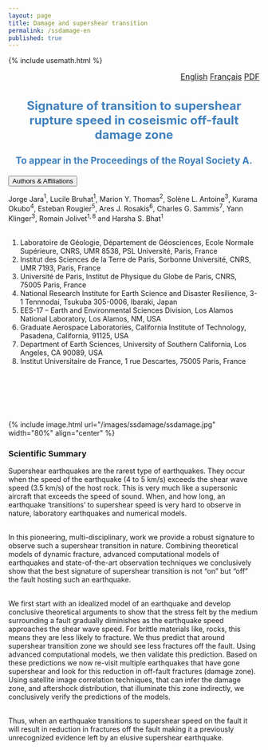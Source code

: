 ```yaml
---
layout: page
title: Damage and supershear transition
permalink: /ssdamage-en
published: true
---
```


{% include usemath.html %}

<div class="pagewidth">
<div id="watchbtn" style="text-align:right;font-size:12pt">
   <a href="{{site.baseurl}}/ssdamage-en">English</a>
   <a href="{{site.baseurl}}/ssdamage-fr">Français</a>
   <a href="{{site.baseurl}}/files/JaraBruhatThomas2021d.pdf">PDF</a>
</div>

<h2 align="center" style="color:#4181BD; font-size:18pt">Signature of transition to supershear rupture speed in coseismic off-fault damage zone</h2>	
<h3 align="center" style="color:#4181BD; font-size:14pt">To appear in the Proceedings of the Royal Society A.</h3>

<button class="accordion">Authors & Affiliations</button>
<div class="panel">
<div class="columntxtauthors">

Jorge Jara$^{1}$, Lucile Bruhat$^{1}$, Marion Y. Thomas$^{2}$, Solène L. Antoine$^{3}$, Kurama Okubo$^{4}$, Esteban Rougier$^{5}$, Ares J. Rosakis$^{6}$, Charles G. Sammis$^{7}$, Yann Klinger$^{3}$, Romain Jolivet$^{1,8}$ and Harsha S. Bhat$^{1}$<br><br>

1. Laboratoire de Géologie, Département de Géosciences, Ecole Normale Supérieure, CNRS, UMR 8538, PSL Université, Paris, France<br>
2. Institut des Sciences de la Terre de Paris, Sorbonne Université, CNRS, UMR 7193, Paris, France<br>
3. Université de Paris, Institut de Physique du Globe de Paris, CNRS, 75005 Paris, France<br>
4. National Research Institute for Earth Science and Disaster Resilience, 3-1 Tennnodai, Tsukuba 305-0006, Ibaraki, Japan<br>
5. EES-17 – Earth and Environmental Sciences Division, Los Alamos National Laboratory, Los Alamos, NM, USA<br>
6. Graduate Aerospace Laboratories, California Institute of Technology, Pasadena, California, 91125, USA<br>
7. Department of Earth Sciences, University of Southern California, Los Angeles, CA 90089, USA<br>
8. Institut Universitaire de France, 1 rue Descartes, 75005 Paris, France

<br> <br>
</div>
</div>

<br> <br>

{% include image.html url="/images/ssdamage/ssdamage.jpg" width="80%" align="center" %}

<h3 align="left" id="one">Scientific Summary</h3>
<p>Supershear earthquakes are the rarest type of earthquakes. They occur when the speed of the earthquake (4 to 5 km/s) exceeds the shear wave speed (3.5 km/s) of the host rock. This is very much like a supersonic aircraft that exceeds the speed of sound. When, and how long, an earthquake ‘transitions’ to supershear speed is very hard to observe in nature, laboratory earthquakes and numerical models. <br><br>

In this pioneering, multi-disciplinary, work we provide a robust signature to observe such a supershear transition in nature. Combining theoretical models of dynamic fracture, advanced computational models of earthquakes and state-of-the-art observation techniques we conclusively show that the best signature of supershear transition is not “on” but “off” the fault hosting such an earthquake. <br><br>

We first start with an idealized model of an earthquake and develop conclusive theoretical arguments to show that the stress felt by the medium surrounding a fault gradually diminishes as the earthquake speed approaches the shear wave speed. For brittle materials like, rocks, this means they are less likely to fracture. We thus predict that around supershear transition zone we should see less fractures off the fault. Using advanced computational models, we then validate this prediction. Based on these predictions we now re-visit multiple earthquakes that have gone supershear and look for this reduction in off-fault fractures (damage zone). Using satellite image correlation techniques, that can infer the damage zone, and aftershock distribution, that illuminate this zone indirectly, we conclusively verify the predictions of the models.<br><br>

Thus, when an earthquake transitions to supershear speed on the fault it will result in reduction in fractures off the fault making it a previously unrecognized evidence left by an elusive supershear earthquake.
</p>

<br> <br>
</div>
